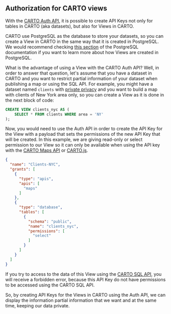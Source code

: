 ## Authorization for CARTO views

With the [CARTO Auth API](https://carto.com/developers/auth-api/), it is possible to create API Keys not only for tables in CARTO (aka datasets), but also for Views in CARTO.

CARTO use PostgreSQL as the database to store your datasets, so you can create a View in CARTO in the same way that it is created in PostgreSQL. We would recommend checking [this section](https://www.postgresql.org/docs/9.5/static/tutorial-views.html) of the PostgreSQL documentation if you want to learn more about how Views are created in PostgreSQL.

What is the advantage of using a View with the CARTO Auth API? Well, in order to answer that question, let's assume that you have a dataset in CARTO and you want to restrict partial information of your dataset when publishing a map or using the SQL API. For example, you might have a dataset named `clients` with [private privacy](https://carto.com/learn/guides/publish-share/privacy-settings-for-protecting-maps-and-data/) and you want to build a map with clients of New York area only, so you can create a View as it is done in the next block of code:

```sql
CREATE VIEW clients_nyc AS (
    SELECT * FROM clients WHERE area = 'NY'
);
```

Now, you would need to use the Auth API in order to create the API Key for the View with a payload that sets the permissions of the new API Key that will be created. In this example, we are giving read-only or select permission to our View so it can only be available when using the API key with the [CARTO Maps API](https://carto.com/developers/maps-api/) or [CARTO.js](https://carto.com/developers/carto-js/).

```json
{
  "name": "Clients-NYC",
  "grants": [
    {
      "type": "apis",
      "apis": [
        "maps"
      ]
    },
    {
      "type": "database",
      "tables": [
        {
          "schema": "public",
          "name": "clients_nyc",
          "permissions": [
            "select"
          ]
        }
      ]
    }
  ]
}
```

If you try to access to the data of this View using the [CARTO SQL API](https://carto.com/developers/sql-api/), you will receive a forbidden error, because this API Key do not have permissions to be accessed using the CARTO SQL API.

So, by creating API Keys for the Views in CARTO using the Auth API, we can display the information partial information that we want and at the same time, keeping our data private.